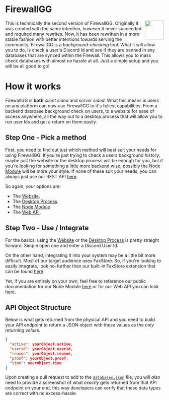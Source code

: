 # FirewallGG
<img align="right" height="60" width="60" alt="" src="https://github.com/Itz-Hyperz/firewallgg/blob/main/website/public/assets/logo.png?raw=true" />

This is technically the second version of FirewallGG. Originally it was created with the same intention, however it never succeeded and required many rewrites. Now, it has been rewritten in a more stable fashion with better intentions towards serving the community. FirewallGG is a *background-checking* tool. What it will allow you to do, is check a user's Discord Id and see if they are banned in any databases that are synced within the Firewall. This allows you to mass check databases with almost no hassle at all. Just a simple setup and you will be all good to go! 

# How it works
FirewallGG is **both** *client sided* and *server sided*. What this means is users on any platform can now use FirewallGG to it's fullest capabilities. From a backend database background check on users, to a website for ease of access anywhere, all the way out to a desktop process that will allow you to run user Ids and get a return on them easily.

## Step One - Pick a method
First, you need to find out just which method will best suit your needs for using FirewallGG. If you're just trying to check a users background history, maybe just the website or the desktop process will be enough for you, but if you're looking for something a little more backend wise, possibly the [Node Module](https://npmjs.com/package/firewallgg) will be more your style. If none of these suit your needs, you can always just use our REST API [here](https://firewall.hyperz.net/api).

So again, your options are:
- The [Website](https://firewall.hyperz.net).
- The [Desktop Process](https://github.com/Itz-Hyperz/firewallgg/releases).
- The [Node Module](https://npmjs.com/package/firewallgg)
- The [Web API](https://firewall.hyperz.net/api).

## Step Two - Use / Integrate
For the basics, using the [Website](https://firewall.hyperz.net) or the [Desktop Process](https://github.com/Itz-Hyperz/firewallgg/releases) is pretty straight forward. Simple open one and enter a Discord User Id.

On the other hand, integrating it into your system may be a little bit more difficult. Most of our target audience uses FaxStore. So, if you're looking to easily integrate, look no-further than our built-in FaxStore extension that can be found [here](#input).

Yet, if you are entirely on your own, feel free to reference our public documentation for our Node Module [here](https://npmjs.com/package/firewallgg) or for our Web API you can look [here](https://firewall.hyperz.net/api).

## API Object Structure
Below is what gets returned from the physical API and you need to build your API endpoint to return a JSON object with these values as the *only returning values*.

```json
{
  "active": yourObject.active,
  "userid": yourObject.userid,
  "reason": yourObject.reason,
  "proof": yourObject.proof,
  "time": yourObject.time
}
```

Upon creating a pull request to add to the [`databases.json`](https://github.com/Itz-Hyperz/firewallgg/blob/main/databases.json) file, you will *also* need to provide a screenshot of what *exactly* gets returned from that API endpoint on your end, this way developers can verify that these data types are correct with no excess-hassle.
